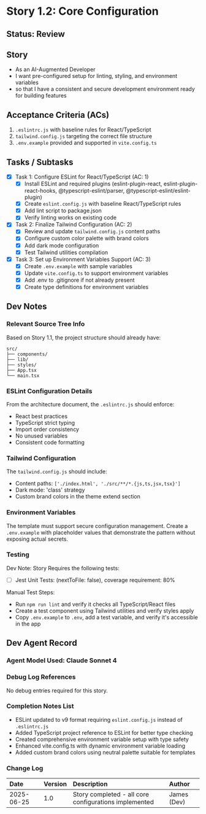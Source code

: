 # Story 1.2: Core Configuration

## Status: Review

## Story

- As an AI-Augmented Developer
- I want pre-configured setup for linting, styling, and environment variables
- so that I have a consistent and secure development environment ready for building features

## Acceptance Criteria (ACs)

1. `.eslintrc.js` with baseline rules for React/TypeScript
2. `tailwind.config.js` targeting the correct file structure
3. `.env.example` provided and supported in `vite.config.ts`

## Tasks / Subtasks

- [x] Task 1: Configure ESLint for React/TypeScript (AC: 1)
  - [x] Install ESLint and required plugins (eslint-plugin-react, eslint-plugin-react-hooks, @typescript-eslint/parser, @typescript-eslint/eslint-plugin)
  - [x] Create `eslint.config.js` with baseline React/TypeScript rules
  - [x] Add lint script to package.json
  - [x] Verify linting works on existing code

- [x] Task 2: Finalize Tailwind Configuration (AC: 2)
  - [x] Review and update `tailwind.config.js` content paths
  - [x] Configure custom color palette with brand colors
  - [x] Add dark mode configuration
  - [x] Test Tailwind utilities compilation

- [x] Task 3: Set up Environment Variables Support (AC: 3)
  - [x] Create `.env.example` with sample variables
  - [x] Update `vite.config.ts` to support environment variables
  - [x] Add .env to .gitignore if not already present
  - [x] Create type definitions for environment variables

## Dev Notes

### Relevant Source Tree Info
Based on Story 1.1, the project structure should already have:
```
src/
├── components/
├── lib/
├── styles/
├── App.tsx
└── main.tsx
```

### ESLint Configuration Details
From the architecture document, the `.eslintrc.js` should enforce:
- React best practices
- TypeScript strict typing
- Import order consistency
- No unused variables
- Consistent code formatting

### Tailwind Configuration
The `tailwind.config.js` should include:
- Content paths: `['./index.html', './src/**/*.{js,ts,jsx,tsx}']`
- Dark mode: 'class' strategy
- Custom brand colors in the theme extend section

### Environment Variables
The template must support secure configuration management. Create a `.env.example` with placeholder values that demonstrate the pattern without exposing actual secrets.

### Testing

Dev Note: Story Requires the following tests:

- [ ] Jest Unit Tests: (nextToFile: false), coverage requirement: 80%

Manual Test Steps:
- Run `npm run lint` and verify it checks all TypeScript/React files
- Create a test component using Tailwind utilities and verify styles apply
- Copy `.env.example` to `.env`, add a test variable, and verify it's accessible in the app

## Dev Agent Record

### Agent Model Used: Claude Sonnet 4

### Debug Log References

No debug entries required for this story.

### Completion Notes List

- ESLint updated to v9 format requiring `eslint.config.js` instead of `.eslintrc.js`
- Added TypeScript project reference to ESLint for better type checking
- Created comprehensive environment variable setup with type safety
- Enhanced vite.config.ts with dynamic environment variable loading
- Added custom brand colors using neutral palette suitable for templates

### Change Log

| Date | Version | Description | Author |
| :--- | :------ | :---------- | :----- |
| 2025-06-25 | 1.0 | Story completed - all core configurations implemented | James (Dev) |